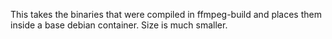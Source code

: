 This takes the binaries that were compiled in ffmpeg-build and 
places them inside a base debian container.  Size is much smaller.
